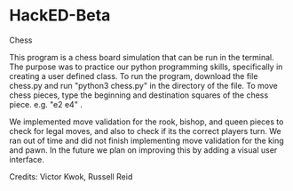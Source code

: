 # HackED-Beta
Chess

This program is a chess board simulation that can be run in the terminal. The purpose was to practice our python programming skills, specifically in creating a user defined class.
To run the program, download the file chess.py and run "python3 chess.py" in the directory of the file.
To move chess pieces, type the beginning and destination squares of the chess piece. e.g. "e2 e4" .

We implemented move validation for the rook, bishop, and queen pieces to check for legal moves, and also to check if its the correct players turn.
We ran out of time and did not finish implementing move validation for the king and pawn.
In the future we plan on improving this by adding a visual user interface.

Credits: Victor Kwok, Russell Reid
